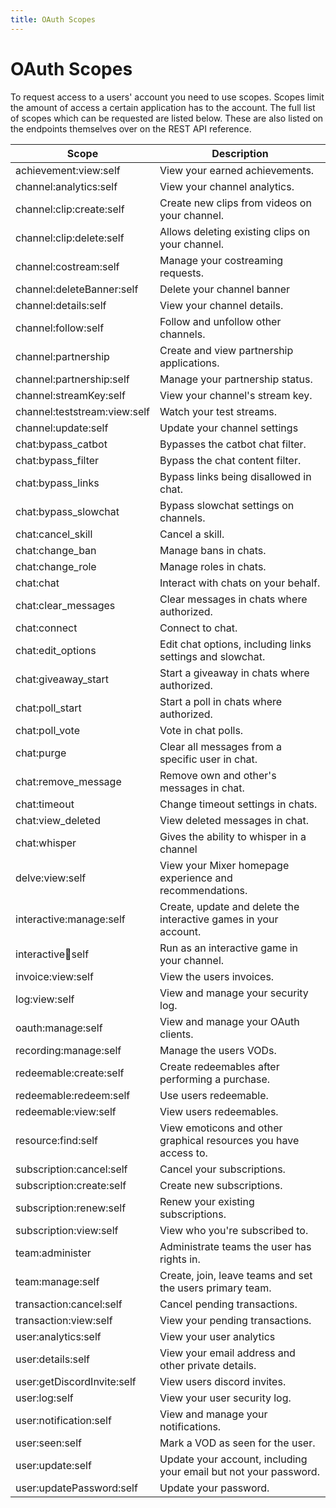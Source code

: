 ```yaml
---
title: OAuth Scopes
---
```


# OAuth Scopes

To request access to a users' account you need to use scopes. Scopes limit the amount of access a certain application has to the account. The full list of scopes which can be requested are listed below. These are also listed on the endpoints themselves over on the REST API reference.


| Scope                        | Description                                                      |
| ---------------------------- | ---------------------------------------------------------------- |
| achievement:view:self        | View your earned achievements.                                   |
| channel:analytics:self       | View your channel analytics.                                     |
| channel:clip:create:self     | Create new clips from videos on your channel.                    |
| channel:clip:delete:self     | Allows deleting existing clips on your channel.                  |
| channel:costream:self        | Manage your costreaming requests.                                |
| channel:deleteBanner:self    | Delete your channel banner                                       |
| channel:details:self         | View your channel details.                                       |
| channel:follow:self          | Follow and unfollow other channels.                              |
| channel:partnership          | Create and view partnership applications.                        |
| channel:partnership:self     | Manage your partnership status.                                  |
| channel:streamKey:self       | View your channel's stream key.                                  |
| channel:teststream:view:self | Watch your test streams.                                         |
| channel:update:self          | Update your channel settings                                     |
| chat:bypass_catbot           | Bypasses the catbot chat filter.                                 |
| chat:bypass_filter           | Bypass the chat content filter.                                  |
| chat:bypass_links            | Bypass links being disallowed in chat.                           |
| chat:bypass_slowchat         | Bypass slowchat settings on channels.                            |
| chat:cancel_skill            | Cancel a skill.                                                  |
| chat:change_ban              | Manage bans in chats.                                            |
| chat:change_role             | Manage roles in chats.                                           |
| chat:chat                    | Interact with chats on your behalf.                              |
| chat:clear_messages          | Clear messages in chats where authorized.                        |
| chat:connect                 | Connect to chat.                                                 |
| chat:edit_options            | Edit chat options, including links settings and slowchat.        |
| chat:giveaway_start          | Start a giveaway in chats where authorized.                      |
| chat:poll_start              | Start a poll in chats where authorized.                          |
| chat:poll_vote               | Vote in chat polls.                                              |
| chat:purge                   | Clear all messages from a specific user in chat.                 |
| chat:remove_message          | Remove own and other's messages in chat.                         |
| chat:timeout                 | Change timeout settings in chats.                                |
| chat:view_deleted            | View deleted messages in chat.                                   |
| chat:whisper                 | Gives the ability to whisper in a channel                        |
| delve:view:self              | View your Mixer homepage experience and recommendations.         |
| interactive:manage:self      | Create, update and delete the interactive games in your account. |
| interactive:robot:self       | Run as an interactive game in your channel.                      |
| invoice:view:self            | View the users invoices.                                         |
| log:view:self                | View and manage your security log.                               |
| oauth:manage:self            | View and manage your OAuth clients.                              |
| recording:manage:self        | Manage the users VODs.                                           |
| redeemable:create:self       | Create redeemables after performing a purchase.                  |
| redeemable:redeem:self       | Use users redeemable.                                            |
| redeemable:view:self         | View users redeemables.                                          |
| resource:find:self           | View emoticons and other graphical resources you have access to. |
| subscription:cancel:self     | Cancel your subscriptions.                                       |
| subscription:create:self     | Create new subscriptions.                                        |
| subscription:renew:self      | Renew your existing subscriptions.                               |
| subscription:view:self       | View who you're subscribed to.                                   |
| team:administer              | Administrate teams the user has rights in.                       |
| team:manage:self             | Create, join, leave teams and set the users primary team.        |
| transaction:cancel:self      | Cancel pending transactions.                                     |
| transaction:view:self        | View your pending transactions.                                  |
| user:analytics:self          | View your user analytics                                         |
| user:details:self            | View your email address and other private details.               |
| user:getDiscordInvite:self   | View users discord invites.                                      |
| user:log:self                | View your user security log.                                     |
| user:notification:self       | View and manage your notifications.                              |
| user:seen:self               | Mark a VOD as seen for the user.                                 |
| user:update:self             | Update your account, including your email but not your password. |
| user:updatePassword:self     | Update your password.                                            |
